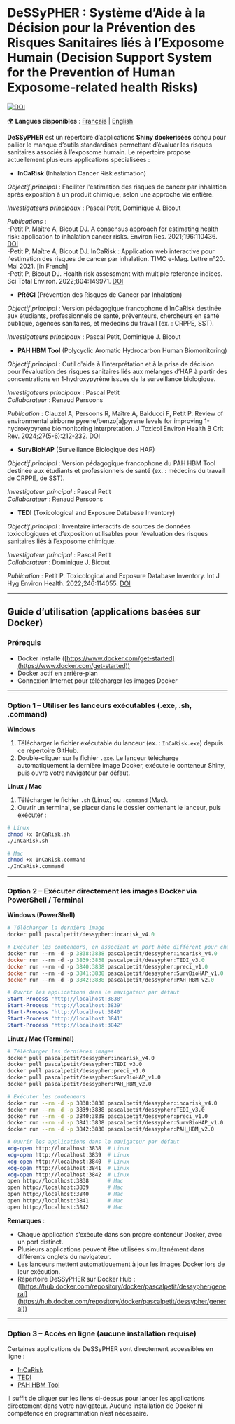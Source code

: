 # DeSSyPHER : Système d’Aide à la Décision pour la Prévention des Risques Sanitaires liés à l’Exposome Humain (Decision Support System for the Prevention of Human Exposome-related health Risks)

[![DOI](https://zenodo.org/badge/DOI/10.5281/zenodo.17467803.svg)](https://doi.org/10.5281/zenodo.17467803)

🌍 **Langues disponibles** : [Français](README_fr.md) | [English](README.md)

**DeSSyPHER** est un répertoire d’applications **Shiny dockerisées** conçu pour pallier le manque d’outils standardisés permettant d’évaluer les risques sanitaires associés à l’exposome humain.
Le répertoire propose actuellement plusieurs applications spécialisées :

- **InCaRisk** (Inhalation Cancer Risk estimation)

*Objectif principal* : Faciliter l'estimation des risques de cancer par inhalation après exposition à un produit chimique, selon une approche vie entière.

*Investigateurs principaux* : Pascal Petit, Dominique J. Bicout  

*Publications* :  
-Petit P, Maître A, Bicout DJ. A consensus approach for estimating health risk: application to inhalation cancer risks. Environ Res. 2021;196:110436. [DOI](https://doi.org/10.1016/j.envres.2020.110436)  
-Petit P, Maître A, Bicout DJ. InCaRisk : Application web interactive pour l'estimation des risques de cancer par inhalation. TIMC e-Mag. Lettre n°20. Mai 2021. [in French]  
-Petit P, Bicout DJ. Health risk assessment with multiple reference indices. Sci Total Environ. 2022;804:149971. [DOI](https://doi.org/10.1016/j.scitotenv.2021.149971)  

- **PRéCI** (Prévention des Risques de Cancer par Inhalation)  

*Objectif principal* : Version pédagogique francophone d’InCaRisk destinée aux étudiants, professionnels de santé, préventeurs, chercheurs en santé publique, agences sanitaires, et médecins du travail (ex. : CRPPE, SST).  

*Investigateurs principaux* : Pascal Petit, Dominique J. Bicout  

- **PAH HBM Tool** (Polycyclic Aromatic Hydrocarbon Human Biomonitoring)  

*Objectif principal* : Outil d'aide à l’interprétation et à la prise de décision pour l’évaluation des risques sanitaires liés aux mélanges d’HAP à partir des concentrations en 1-hydroxypyrène issues de la surveillance biologique.  

*Investigateurs principaux* : Pascal Petit  
*Collaborateur* : Renaud Persoons  

*Publication* : Clauzel A, Persoons R, Maître A, Balducci F, Petit P. Review of environmental airborne pyrene/benzo[a]pyrene levels for improving 1-hydroxypyrene biomonitoring interpretation. J Toxicol Environ Health B Crit Rev. 2024;27(5-6):212-232. [DOI](https://doi.org/10.1080/10937404.2024.2362632)  

- **SurvBioHAP** (Surveillance Biologique des HAP)  

*Objectif principal* : Version pédagogique francophone du PAH HBM Tool destinée aux étudiants et professionnels de santé (ex. : médecins du travail de CRPPE, de SST).  

*Investigateur principal* : Pascal Petit  
*Collaborateur* : Renaud Persoons  

- **TEDI** (Toxicological and Exposure Database Inventory)  

*Objectif principal* : Inventaire interactifs de sources de données toxicologiques et d’exposition utilisables pour l’évaluation des risques sanitaires liés à l’exposome chimique.  

*Investigateur principal* : Pascal Petit  
*Collaborateur* : Dominique J. Bicout  

*Publication* : Petit P. Toxicological and Exposure Database Inventory. Int J Hyg Environ Health. 2022;246:114055. [DOI](https://doi.org/10.1016/j.ijheh.2022.114055)  

---

## Guide d’utilisation (applications basées sur Docker)

### Prérequis
- Docker installé ([https://www.docker.com/get-started](https://www.docker.com/get-started))  
- Docker actif en arrière-plan  
- Connexion Internet pour télécharger les images Docker  

---

### Option 1 – Utiliser les lanceurs exécutables (.exe, .sh, .command)

**Windows**  

1. Télécharger le fichier exécutable du lanceur (ex. : `InCaRisk.exe`) depuis ce répertoire GitHub.  
2. Double-cliquer sur le fichier `.exe`. Le lanceur télécharge automatiquement la dernière image Docker, exécute le conteneur Shiny, puis ouvre votre navigateur par défaut.  

**Linux / Mac**  

1. Télécharger le fichier `.sh` (Linux) ou `.command` (Mac).  
2. Ouvrir un terminal, se placer dans le dossier contenant le lanceur, puis exécuter :

```bash
# Linux
chmod +x InCaRisk.sh
./InCaRisk.sh

# Mac
chmod +x InCaRisk.command
./InCaRisk.command
```

---

### **Option 2 – Exécuter directement les images Docker via PowerShell / Terminal**  

**Windows (PowerShell)**  
```powershell
# Télécharger la dernière image
docker pull pascalpetit/dessypher:incarisk_v4.0

# Exécuter les conteneurs, en associant un port hôte différent pour chaque application
docker run --rm -d -p 3838:3838 pascalpetit/dessypher:incarisk_v4.0
docker run --rm -d -p 3839:3838 pascalpetit/dessypher:TEDI_v3.0
docker run --rm -d -p 3840:3838 pascalpetit/dessypher:preci_v1.0
docker run --rm -d -p 3841:3838 pascalpetit/dessypher:SurvBioHAP_v1.0
docker run --rm -d -p 3842:3838 pascalpetit/dessypher:PAH_HBM_v2.0

# Ouvrir les applications dans le navigateur par défaut
Start-Process "http://localhost:3838"
Start-Process "http://localhost:3839"
Start-Process "http://localhost:3840"
Start-Process "http://localhost:3841"
Start-Process "http://localhost:3842"
```

**Linux / Mac (Terminal)**  
```bash
# Télécharger les dernières images
docker pull pascalpetit/dessypher:incarisk_v4.0
docker pull pascalpetit/dessypher:TEDI_v3.0
docker pull pascalpetit/dessypher:preci_v1.0
docker pull pascalpetit/dessypher:SurvBioHAP_v1.0
docker pull pascalpetit/dessypher:PAH_HBM_v2.0

# Exécuter les conteneurs
docker run --rm -d -p 3838:3838 pascalpetit/dessypher:incarisk_v4.0
docker run --rm -d -p 3839:3838 pascalpetit/dessypher:TEDI_v3.0
docker run --rm -d -p 3840:3838 pascalpetit/dessypher:preci_v1.0
docker run --rm -d -p 3841:3838 pascalpetit/dessypher:SurvBioHAP_v1.0
docker run --rm -d -p 3842:3838 pascalpetit/dessypher:PAH_HBM_v2.0

# Ouvrir les applications dans le navigateur par défaut
xdg-open http://localhost:3838  # Linux
xdg-open http://localhost:3839  # Linux
xdg-open http://localhost:3840  # Linux
xdg-open http://localhost:3841  # Linux
xdg-open http://localhost:3842  # Linux
open http://localhost:3838      # Mac
open http://localhost:3839      # Mac
open http://localhost:3840      # Mac
open http://localhost:3841      # Mac
open http://localhost:3842      # Mac
```

**Remarques** :  
- Chaque application s’exécute dans son propre conteneur Docker, avec un port distinct.  
- Plusieurs applications peuvent être utilisées simultanément dans différents onglets du navigateur.  
- Les lanceurs mettent automatiquement à jour les images Docker lors de leur exécution.
- Répertoire DeSSyPHER sur Docker Hub : ([https://hub.docker.com/repository/docker/pascalpetit/dessypher/general](https://hub.docker.com/repository/docker/pascalpetit/dessypher/general))   

---

### **Option 3 – Accès en ligne (aucune installation requise)**

Certaines applications de DeSSyPHER sont directement accessibles en ligne :

- [InCaRisk](https://exporisk-timc.imag.fr/InCaRisk/)  
- [TEDI](https://exporisk-timc.imag.fr/TEDI/)  
- [PAH HBM Tool](https://exporisk-timc.imag.fr/PAH/)  

Il suffit de cliquer sur les liens ci-dessus pour lancer les applications directement dans votre navigateur. Aucune installation de Docker ni compétence en programmation n’est nécessaire.
